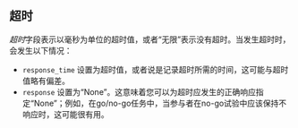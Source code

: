 ## 超时

*超时*字段表示以毫秒为单位的超时值，或者“无限”表示没有超时。当发生超时时，会发生以下情况：

- `response_time` 设置为超时值，或者说是记录超时所需的时间，这可能与超时值略有偏差。
- `response` 设置为“None”。这意味着您可以为超时应发生的正确响应指定“None”；例如，在go/no-go任务中，当参与者在no-go试验中应该保持不响应时，这可能很有用。